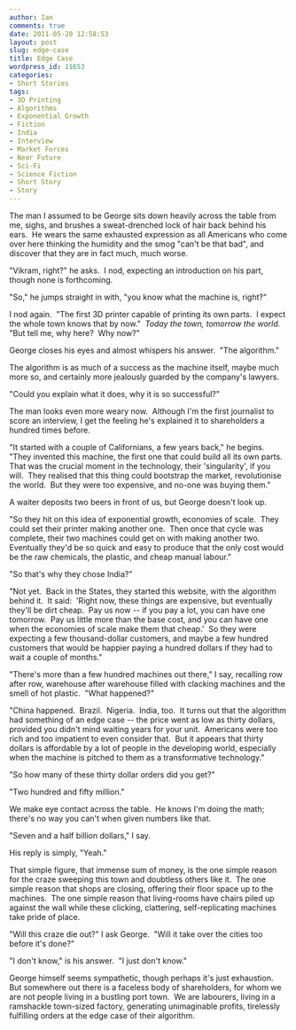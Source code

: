 ```yaml
---
author: Ian
comments: true
date: 2011-05-20 12:58:53
layout: post
slug: edge-case
title: Edge Case
wordpress_id: 11653
categories:
- Short Stories
tags:
- 3D Printing
- Algorithms
- Exponential Growth
- Fiction
- India
- Interview
- Market Forces
- Near Future
- Sci-Fi
- Science Fiction
- Short Story
- Story
---
```


<div class="story" markdown="1">
<p>The man I assumed to be George sits down heavily across the table from me, sighs, and brushes a sweat-drenched lock of hair back behind his ears.  He wears the same exhausted expression as all Americans who come over here thinking the humidity and the smog "can't be that bad", and discover that they are in fact much, much worse.</p>
<p>"Vikram, right?" he asks.  I nod, expecting an introduction on his part, though none is forthcoming.</p>
<p>"So," he jumps straight in with, "you know what the machine is, right?"</p>
<p>I nod again.  "The first 3D printer capable of printing its own parts.  I expect the whole town knows that by now."  <em>Today the town, tomorrow the world.</em>  "But tell me, why here?  Why now?"</p>
<p>George closes his eyes and almost whispers his answer.  "The algorithm."</p>
<p>The algorithm is as much of a success as the machine itself, maybe much more so, and certainly more jealously guarded by the company's lawyers.</p>
<p>"Could you explain what it does, why it is so successful?"</p>
<p>The man looks even more weary now.  Although I'm the first journalist to score an interview, I get the feeling he's explained it to shareholders a hundred times before.</p>
<p>"It started with a couple of Californians, a few years back," he begins.  "They invented this machine, the first one that could build all its own parts.  That was the crucial moment in the technology, their 'singularity', if you will.  They realised that this thing could bootstrap the market, revolutionise the world.  But they were too expensive, and no-one was buying them."</p>
<p>A waiter deposits two beers in front of us, but George doesn't look up.</p>
<p>"So they hit on this idea of exponential growth, economies of scale.  They could set their printer making another one.  Then once that cycle was complete, their two machines could get on with making another two.  Eventually they'd be so quick and easy to produce that the only cost would be the raw chemicals, the plastic, and cheap manual labour."</p>
<p>"So that's why they chose India?"</p>
<p>"Not yet.  Back in the States, they started this website, with the algorithm behind it.  It said:  'Right now, these things are expensive, but eventually they'll be dirt cheap.  Pay us now -- if you pay a lot, you can have one tomorrow.  Pay us little more than the base cost, and you can have one when the economies of scale make them that cheap.'  So they were expecting a few thousand-dollar customers, and maybe a few hundred customers that would be happier paying a hundred dollars if they had to wait a couple of months."</p>
<p>"There's more than a few hundred machines out there," I say, recalling row after row, warehouse after warehouse filled with clacking machines and the smell of hot plastic.  "What happened?"</p>
<p>"China happened.  Brazil.  Nigeria.  India, too.  It turns out that the algorithm had something of an edge case -- the price went as low as thirty dollars, provided you didn't mind waiting years for your unit.  Americans were too rich and too impatient to even consider that.  But it appears that thirty dollars is affordable by a lot of people in the developing world, especially when the machine is pitched to them as a transformative technology."</p>
<p>"So how many of these thirty dollar orders did you get?"</p>
<p>"Two hundred and fifty million."</p>
<p>We make eye contact across the table.  He knows I'm doing the math; there's no way you can't when given numbers like that.</p>
<p>"Seven and a half billion dollars," I say.</p>
<p>His reply is simply, "Yeah."</p>
<p>That simple figure, that immense sum of money, is the one simple reason for the craze sweeping this town and doubtless others like it.  The one simple reason that shops are closing, offering their floor space up to the machines.  The one simple reason that living-rooms have chairs piled up against the wall while these clicking, clattering, self-replicating machines take pride of place.</p>
<p>"Will this craze die out?" I ask George.  "Will it take over the cities too before it's done?"</p>
<p>"I don't know," is his answer.  "I just don't know."</p>
<p>George himself seems sympathetic, though perhaps it's just exhaustion.  But somewhere out there is a faceless body of shareholders, for whom we are not people living in a bustling port town.  We are labourers, living in a ramshackle town-sized factory, generating unimaginable profits, tirelessly fulfilling orders at the edge case of their algorithm.</p>
</div>
